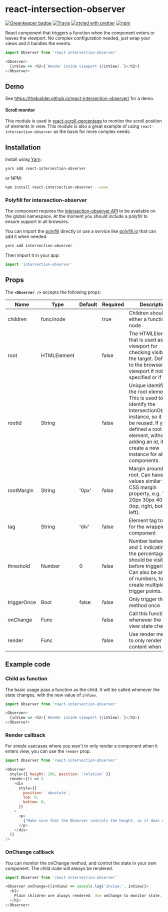 # react-intersection-observer

[![Greenkeeper badge](https://badges.greenkeeper.io/thebuilder/react-intersection-observer.svg)](https://greenkeeper.io/)
[![Travis](https://travis-ci.org/thebuilder/react-intersection-observer.svg?branch=master)](https://travis-ci.org/thebuilder/react-intersection-observer)
[![styled with prettier](https://img.shields.io/badge/styled_with-prettier-ff69b4.svg)](https://github.com/prettier/prettier)
[![npm](https://img.shields.io/npm/v/react-intersection-observer.svg)](https://www.npmjs.com/package/react-intersection-observer)

React component that triggers a function when the component enters or leaves the viewport. No complex configuration needed, just wrap your views and it handles the events.

```js
import Observer from 'react-intersection-observer'

<Observer>
  {inView => <h2>{`Header inside viewport ${inView}.`}</h2>}
</Observer>
```

## Demo
See https://thebuilder.github.io/react-intersection-observer/ for a demo.

#### Scroll monitor
This module is used in [react-scroll-percentage](https://github.com/thebuilder/react-scroll-percentage) to monitor the scroll position of elements in view. This module is also a great example of using `react-intersection-observer` as the basis for more complex needs.

## Installation

Install using [Yarn](https://yarnpkg.com):
```sh
yarn add react-intersection-observer
```

or NPM:
```sh
npm install react-intersection-observer --save
```

### Polyfill for intersection-observer
The component requires the [intersection-observer API](https://developer.mozilla.org/en-US/docs/Web/API/Intersection_Observer_API) to be available on the global namespace. At the moment you should include a polyfill to ensure support in all browsers.

You can import the [polyfill](https://yarnpkg.com/en/package/intersection-observer) directly or use a service like [polyfill.io](https://polyfill.io/v2/docs/) that can add it when needed.

```sh
yarn add intersection-observer
```

Then import it in your app:

```js
import 'intersection-observer'
```

## Props
The **`<Observer />`** accepts the following props:

| Name             | Type        | Default           | Required | Description                                           |
| ---------------- | ----------- | ----------------- | -------- | ----------------------------------------------------- |
| children         | func/node   |                   | true     | Children should be either a function or a node        |
| root             | HTMLElement |                   | false    | The HTMLElement that is used as the viewport for checking visibility of the target. Defaults to the browser viewport if not specified or if null.  |
| rootId           | String      |                   | false    |  Unique identifier for the root element - This is used to identify the IntersectionObserver instance, so it can be reused. If you defined a root element, without adding an id, it will create a new instance for all components.  |
| rootMargin       | String      | '0px'             | false    | Margin around the root. Can have values similar to the CSS margin property, e.g. "10px 20px 30px 40px" (top, right, bottom, left).  |
| tag              | String      | 'div'             | false    | Element tag to use for the wrapping component         |
| threshold        | Number      | 0                 | false    | Number between 0 and 1 indicating the the percentage that should be visible before triggering. Can also be an array of numbers, to create multiple trigger points.  |
| triggerOnce      | Bool        | false             | false    | Only trigger this method once                         |
| onChange         | Func        |                   | false    | Call this function whenever the in view state changes |
| render           | Func        |                   | false    | Use render method to only render content when inView  |

## Example code

### Child as function
The basic usage pass a function as the child. It will be called whenever the state changes, with the new value of `inView`.

```js
import Observer from 'react-intersection-observer'

<Observer>
  {inView => <h2>{`Header inside viewport ${inView}.`}</h2>}
</Observer>
```

### Render callback
For simple usecases where you wan't to only render a component when it enters view, you can use the `render` prop.

```js
import Observer from 'react-intersection-observer'

<Observer
  style={{ height: 200, position: 'relative' }}
  render={() => (
    <div
      style={{
        position: 'absolute',
        top: 0,
        bottom: 0,
      }}
    >
      <p>
        {'Make sure that the Observer controls the height, so it does not change change when element is added.'}
      </p>
    </div>
  )}
/>
```


### OnChange callback
You can monitor the onChange method, and control the state in your own component.
The child node will always be rendered.

```js
import Observer from 'react-intersection-observer'

<Observer onChange={(inView) => console.log('Inview:', inView)}>
  <h2>
    Plain children are always rendered. Use onChange to monitor state.
  </h2>
</Observer>
```
